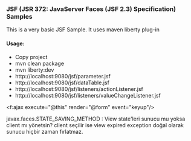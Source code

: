 ### JSF (JSR 372: JavaServer Faces (JSF 2.3) Specification) Samples

This is a very basic JSF Sample. It uses maven liberty plug-in

#### Usage:
- Copy project
- mvn clean package
- mvn liberty:dev
- http://localhost:9080/jsf/parameter.jsf
- http://localhost:9080/jsf/dataTable.jsf
- http://localhost:9080/jsf/listeners/actionListener.jsf
- http://localhost:9080/jsf/listeners/valueChangeListener.jsf


<f:ajax execute="@this" render="@form" event="keyup"/>

<!-- 
			render="@none" hicbir bilesen etkilenmez
			render="@this" sadece ajax'i cevreleyen
			render="@form" ajax'i iceren form
			render="@all"  tum bilesenler
			
			execute : parametreleri gondermek icin
			 -->
			 
javax.faces.STATE_SAVING_METHOD : View state'leri sunucu mu yoksa client mı yönetsin? client seçilir ise view expired exception doğal olarak sunucu hiçbir zaman fırlatmaz.

